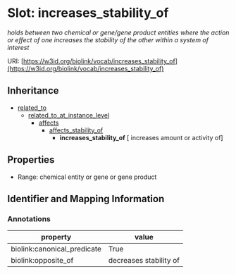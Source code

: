 # Slot: increases_stability_of
_holds between two chemical or gene/gene product entities  where the action or effect of one increases the stability of the other within a system of interest_


URI: [https://w3id.org/biolink/vocab/increases_stability_of](https://w3id.org/biolink/vocab/increases_stability_of)




## Inheritance

* [related_to](related_to.md)
    * [related_to_at_instance_level](related_to_at_instance_level.md)
        * [affects](affects.md)
            * [affects_stability_of](affects_stability_of.md)
                * **increases_stability_of** [ increases amount or activity of]



## Properties

 * Range: chemical entity or gene or gene product



## Identifier and Mapping Information





### Annotations

| property | value |
| --- | --- |
| biolink:canonical_predicate | True |
| biolink:opposite_of | decreases stability of |


